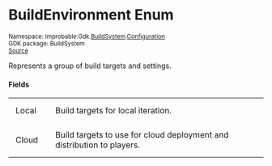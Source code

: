 
# BuildEnvironment Enum
<sup>
Namespace: Improbable.Gdk.<a href="{{urlRoot}}/api/build-system-index">BuildSystem</a>.<a href="{{urlRoot}}/api/build-system/configuration-index">Configuration</a><br/>
GDK package: BuildSystem<br/>
<a href="https://www.github.com/spatialos/gdk-for-unity/blob/15bb5eac/workers/unity/Packages/io.improbable.gdk.buildsystem/Configuration/BuildEnvironment.cs/#L6">Source</a>
</sup>

</p>



Represents a group of build targets and settings. 



</p>

#### Fields

<table>
<tr>
<td style="padding: 14px; border: none; width: 5ch">Local</td>
<td style="padding: 14px; border: none;">Build targets for local iteration. </td>
</tr>
<tr>
<td style="padding: 14px; border: none; width: 5ch">Cloud</td>
<td style="padding: 14px; border: none;">Build targets to use for cloud deployment and distribution to players. </td>
</tr>
</table>


